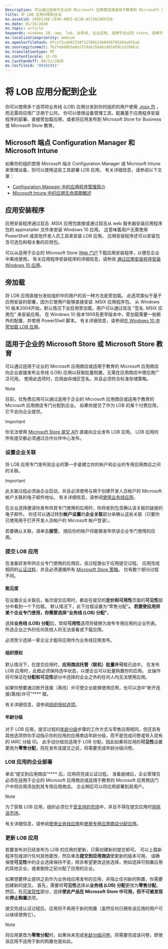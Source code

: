 ```yaml
---
Description: 可以通过适用于企业的 Microsoft 应用商店或适用于教育的 Microsoft 应用商店向企业直接发布业务线 (LOB) 应用以获取批量购置，无需在应用商店中使应用广泛可用。
title: 将 LOB 应用分配到企业
ms.assetid: 2050126E-CE49-4DE3-AC2B-A572AC895158
ms.date: 01/16/2020
ms.topic: article
keywords: windows 10, uwp, lob, 业务线, 企业应用, 适用于企业的 store, 适用于教育的 store, 企业
ms.localizationpriority: medium
ms.openlocfilehash: 9fccf3cab82724f12789131b8450795201e0fba6
ms.sourcegitcommit: 7b2febddb3e8a17c9ab158abcdd2a59ce126661c
ms.translationtype: MT
ms.contentlocale: zh-CN
ms.lasthandoff: 08/31/2020
ms.locfileid: "89161941"
---
```

# <a name="distribute-lob-apps-to-enterprises"></a>将 LOB 应用分配到企业

你可以使用多个选项将业务线 (LOB) 应用分发到你的组织的用户使用 [.msix 包](/windows/msix/) ，而无需将应用广泛用于公共。 你可以使用设备管理工具、配置基于应用程序安装程序的部署、直接旁加载应用，或者将应用发布到 Microsoft Store for Business 或 Microsoft Store 教育。

## <a name="microsoft-endpoint-configuration-manager-and-microsoft-intune"></a>Microsoft 端点 Configuration Manager 和 Microsoft Intune

如果你的组织使用 Microsoft 端点 Configuration Manager 或 Microsoft Intune 来管理设备，则可以使用这些工具部署 LOB 应用。 有关详细信息，请参阅以下文章：

* [Configuration Manager 中的应用程序管理简介](/configmgr/apps/understand/introduction-to-application-management)
* [Microsoft Intune 中的应用生命周期概述](/intune/apps/app-lifecycle)

## <a name="app-installer"></a>应用安装程序

应用安装程序通过双击 .MSIX 应用包直接或通过双击从 web 服务器安装应用程序包的 appinstaller 文件来安装 Windows 10 应用。 这意味着用户无需使用 PowerShell 或其他开发人员工具来安装 LOB 应用。 应用安装程序还可以安装包含可选包和相关集的应用包。

可以从适用于企业的 Microsoft Store [Web 门户](https://businessstore.microsoft.com/store/details/app-installer/9NBLGGH4NNS1)下载应用安装程序，以便在企业中离线使用。 有关应用程序安装程序的详细信息，请参阅 [通过应用安装程序安装 Windows 10 应用](/windows/msix/app-installer/app-installer-root)。

## <a name="sideloading"></a>旁加载

将 LOB 应用直接分发给组织中的用户的另一种方法是旁加载。 此选项类似于基于应用安装的部署，因为它使用户能够直接安装 .MSIX 应用程序包。 从 Windows 10 版本2004开始，默认情况下会启用旁加载，用户可以通过双击 "签名 .MSIX 应用包" 来安装应用。 在 Windows 10 版本1909及更早版本中，旁加载需要一些额外的配置，并使用 PowerShell 脚本。 有关详细信息，请参阅[在 Windows 10 中旁加载 LOB 应用](/windows/application-management/sideload-apps-in-windows-10)。

## <a name="microsoft-store-for-business-or-microsoft-store-for-education"></a>适用于企业的 Microsoft Store 或 Microsoft Store 教育

可以通过适用于企业的 Microsoft 应用商店或适用于教育的 Microsoft 应用商店向企业直接发布业务线 (LOB) 应用以获取批量购置，无需在应用商店中使应用广泛可用。 使用此选项时，应用由存储区签名，并且必须符合标准存储策略。

> [!NOTE]
> 目前，仅免费应用可以通过适用于企业的 Microsoft 应用商店或适用于教育的 Microsoft 应用商店专门分配到企业。 如果你提交了作为 LOB 的某个付费应用，它不会向企业提供。 

> [!IMPORTANT]
> 你无法使用 [Microsoft Store 提交 API](../monetize/create-and-manage-submissions-using-windows-store-services.md) 直接向企业发布 LOB 应用。 LOB 应用的所有提交都必须通过合作伙伴中心发布。

### <a name="set-up-the-enterprise-association"></a>设置企业关联

将 LOB 应用专门发布到企业的第一步是建立你的帐户和企业的专用应用商店之间的关联。

> [!IMPORTANT]
> 此关联过程必须由企业启动，并且必须使用与用于创建开发人员帐户的 Microsoft 帐户关联的电子邮件地址。 有关详细信息，请参阅[使用业务线应用](/microsoft-store/working-with-line-of-business-apps)。

在企业选择邀请你发布供其专门使用的应用时，你将收到包含确认该关联的链接的电子邮件。 你还可以通过转到**帐户设置**的**企业关联**部分来确认这些关联（只要你已使用用于打开开发人员帐户的 Microsoft 帐户登录）。

若要确认关联，请单击**接受**。 随后你的帐户将能够发布供该企业专门使用的应用。

### <a name="submit-lob-apps"></a>提交 LOB 应用

在准备好发布供企业专门使用的应用后，该过程类似于应用提交过程。 应用完成相同的[认证过程](the-app-certification-process.md)，并且必须遵循所有 [Microsoft Store 策略](store-policies.md)。 仅有数个部分过程不同。

#### <a name="visibility"></a>能见度

在设置企业关联后，每次提交应用时，都会在提交的**定价和可用性**页面的**可见性**部分中看到一个下拉框。 默认情况下，此下拉框设置为“零售分配”****。 若要使应用供某个企业专门使用，你需要选择“业务线 (LOB) 分配”****。

选择**业务线 (LOB) 分配**后，常规**可用性**选项将替换为发布专用应用的企业列表。 所选企业之外的任何其他人将无法查看或下载应用。

必须至少选择一家企业才能将应用作为业务线应用发布。

<span id="organizational" />

#### <a name="organizational-licensing"></a>组织授权

默认情况下，在提交应用时，**应用商店托管（联机）批量许可**框已选中。 在发布 LOB 应用时，此框必须保持选中状态，以便企业可以批量购置你的应用。 此操作将可保证在**分配和可见性**部分中选择的企业之外的任何人均无法使用应用。

如果你想要通过断开连接（离线）许可使企业能够使用应用，也可以选中“断开连接(离线)许可”**** 框。

有关详细信息，请参阅[组织授权选项](organizational-licensing.md)。

#### <a name="age-ratings"></a>年龄分级

对于 LOB 应用，提交过程的[年龄分级](age-ratings.md)步骤的工作方式与零售应用相同，但还具有其他选项供你手动指示你的应用的应用商店年龄分级，而不是完成问卷或导入现有的 IARC 分级 ID。 此手动分级仅适用于 LOB 分配，因此如果将应用的**可见性**设置更改为**零售分配**，则在发布该提交之前，将需要完成年龄分级问卷。

### <a name="enterprise-deployment-of-lob-apps"></a>LOB 应用的企业部署

单击“提交到应用商店”**** 后，应用将完成认证过程。 准备就绪后，企业管理员必须在适用于企业的 Microsoft 应用商店或适用于教育的 Microsoft 应用商店门户中将应用添加到其专用应用商店。 企业稍后可以将应用部署到其用户。

> [!NOTE]
> 为了获取 LOB 应用，组织必须位于[受支持的市场](/windows/whats-new/windows-store-for-business-overview#supported-markets)中，并且不得在提交应用时[排除该市场](./define-market-selection.md)。 

有关详细信息，请参阅[使用业务线应用](/microsoft-store/working-with-line-of-business-apps)和[使用专用应用商店分配应用](/microsoft-store/distribute-apps-from-your-private-store)。

### <a name="update-lob-apps"></a>更新 LOB 应用

若要发布对已经发布为 LOB 的应用的更新，只需创建新的提交即可。 可以上载新程序包或进行任何其他更改，然后单击**提交到应用商店**使更新的版本可用。 请确保使**可见性**中的企业选择保持不变，除非希望更改这些选择，例如选择可购置应用的其他企业，或者删除之前分配了应用的企业。

如果想要停止提供之前作为业务线应用发布的应用，并阻止任何新的购置，你需要创建新的提交。 首先，需要将**可见性**选择从**业务线 (LOB) 分配**更改为**零售分配**。 然后，在[可发现性](choose-visibility-options.md#discoverability)部分，选择**使此产品在 Microsoft Store 中可用，但不可被发现**和**停止购置**选项。

提交完成认证过程后，应用将不再用于新的购置（虽然任何已拥有该应用的用户可以继续使用它）。

> [!NOTE]
> 将应用更改为**零售分配**时，如果尚未完成[年龄分级问卷](age-ratings.md)，将需要完成该问卷，即使该应用不适用于新的购置也是如此。